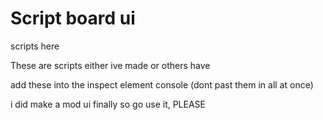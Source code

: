 # Script board ui
scripts here

These are scripts either ive made or others have

add these into the inspect element console (dont past them in all at once) 

i did make a mod ui finally so go use it, PLEASE
